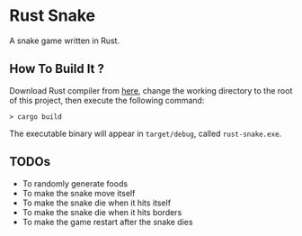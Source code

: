 # Rust Snake

A snake game written in Rust.

## How To Build It ?

Download Rust compiler from [here](https://www.rust-lang.org/en-US/), change the working directory to the root of this project, then execute the following command:

```
> cargo build
```

The executable binary will appear in `target/debug`, called `rust-snake.exe`.

## TODOs

- To randomly generate foods
- To make the snake move itself
- To make the snake die when it hits itself
- To make the snake die when it hits borders
- To make the game restart after the snake dies
